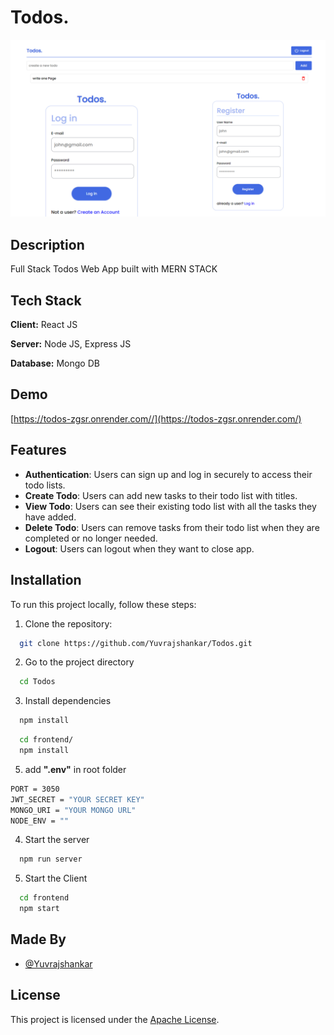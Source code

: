 # Todos.

![Todos Logo](todos.jpg)

## Description

Full Stack Todos Web App built with MERN STACK

## Tech Stack

**Client:** React JS

**Server:** Node JS, Express JS

**Database:** Mongo DB

## Demo

[https://todos-zgsr.onrender.com//](https://todos-zgsr.onrender.com/)

## Features

- **Authentication**: Users can sign up and log in securely to access their todo lists.
- **Create Todo**: Users can add new tasks to their todo list with titles.
- **View Todo**: Users can see their existing todo list with all the tasks they have added.
- **Delete Todo**: Users can remove tasks from their todo list when they are completed or no longer needed.
- **Logout**: Users can logout when they want to close app.

## Installation

To run this project locally, follow these steps:

1. Clone the repository:

```bash
  git clone https://github.com/Yuvrajshankar/Todos.git
```

2. Go to the project directory

```bash
  cd Todos
```

3. Install dependencies

```bash
  npm install
```

```bash
  cd frontend/
  npm install
```

5. add **".env"** in root folder

```bash
PORT = 3050
JWT_SECRET = "YOUR SECRET KEY"
MONGO_URI = "YOUR MONGO URL"
NODE_ENV = ""
```

4. Start the server

```bash
  npm run server
```

5. Start the Client

```bash
  cd frontend
  npm start
```

## Made By

- [@Yuvrajshankar](https://github.com/Yuvrajshankar)

## License

This project is licensed under the [Apache License](LICENSE).
